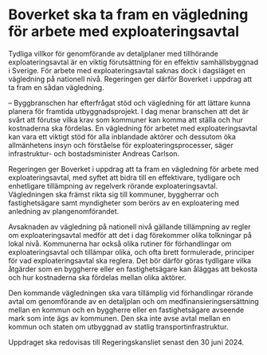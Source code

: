 # Boverket ska ta fram en vägledning för arbete med exploateringsavtal

Tydliga villkor för genomförande av detaljplaner med tillhörande exploateringsavtal är en viktig förutsättning för en effektiv samhällsbyggnad i Sverige. För arbete med exploateringsavtal saknas dock i dagsläget en vägledning på nationell nivå. Regeringen ger därför Boverket i uppdrag att ta fram en sådan vägledning.

– Byggbranschen har efterfrågat stöd och vägledning för att lättare kunna planera för framtida utbyggnadsprojekt. I dag menar branschen att det är svårt att förutse vilka krav som kommuner kan komma att ställa och hur kostnaderna ska fördelas. En vägledning för arbetet med exploateringsavtal kan vara ett viktigt stöd för alla inblandade aktörer och dessutom öka allmänhetens insyn och förståelse för exploateringsprocesser, säger infrastruktur- och bostadsminister Andreas Carlson.

Regeringen ger Boverket i uppdrag att ta fram en vägledning för arbete med exploateringsavtal, med syftet att bidra till en effektivare, tydligare och enhetligare tillämpning av regelverk rörande exploateringsavtal. Vägledningen ska främst rikta sig till kommuner, byggherrar och fastighetsägare samt myndigheter som berörs av en exploatering med anledning av plangenomförandet.

Avsaknaden av vägledning på nationell nivå gällande tillämpning av regler om exploateringsavtal medför att det i dag förekommer olika tolkningar på lokal nivå. Kommunerna har också olika rutiner för förhandlingar om exploateringsavtal och tillämpar olika, och ofta brett formulerade, principer för vad exploateringsavtal ska reglera. Det bör därför göras tydligare vilka åtgärder som en byggherre eller en fastighetsägare kan åläggas att bekosta och hur kostnaderna ska fördelas mellan olika aktörer.

Den kommande vägledningen ska vara tillämplig vid förhandlingar rörande avtal om genomförande av en detaljplan och om medfinansieringsersättning mellan en kommun och en byggherre eller en fastighetsägare avseende mark som inte ägs av kommunen. Den ska inte avse avtal mellan en kommun och staten om utbyggnad av statlig transportinfrastruktur.

Uppdraget ska redovisas till Regeringskansliet senast den 30 juni 2024.
